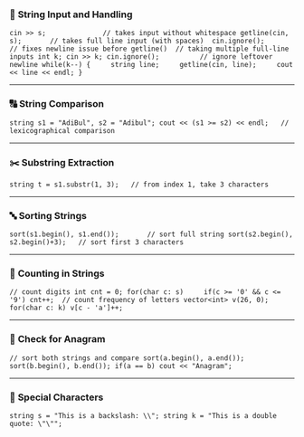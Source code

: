 ### 🧩 **String Input and Handling**

`cin >> s;              // takes input without whitespace getline(cin, s);       // takes full line input (with spaces)  cin.ignore();          // fixes newline issue before getline()  // taking multiple full-line inputs int k; cin >> k; cin.ignore();          // ignore leftover newline while(k--) {     string line;     getline(cin, line);     cout << line << endl; }`

---

### 🔠 **String Comparison**

`string s1 = "AdiBul", s2 = "Adibul"; cout << (s1 >= s2) << endl;   // lexicographical comparison`

---

### ✂️ **Substring Extraction**

`string t = s1.substr(1, 3);   // from index 1, take 3 characters`

---

### 🔤 **Sorting Strings**

`sort(s1.begin(), s1.end());       // sort full string sort(s2.begin(), s2.begin()+3);   // sort first 3 characters`

---

### 🧮 **Counting in Strings**

`// count digits int cnt = 0; for(char c: s)     if(c >= '0' && c <= '9') cnt++;  // count frequency of letters vector<int> v(26, 0); for(char c: k) v[c - 'a']++;`

---

### 🔁 **Check for Anagram**

`// sort both strings and compare sort(a.begin(), a.end()); sort(b.begin(), b.end()); if(a == b) cout << "Anagram";`

---

### 💬 **Special Characters**

`string s = "This is a backslash: \\"; string k = "This is a double quote: \"\"";`